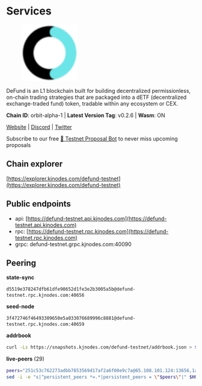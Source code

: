 # Services

<figure><img src="https://raw.githubusercontent.com/kj89/cosmos-images/main/logos/defund.png" width="150" alt=""><figcaption></figcaption></figure>

DeFund is an L1 blockchain built for building decentralized permissionless,  on-chain trading strategies that are packaged into a dETF (decentralized  exchange-traded fund) token, tradable within any ecosystem or CEX.

**Chain ID**: orbit-alpha-1 | **Latest Version Tag**: v0.2.6 | **Wasm**: ON

[Website](https://www.defund.app) | [Discord](https://discord.gg/FV26pRPZ3P) | [Twitter](https://twitter.com/defund_finance)



Subscribe to our free [🤖 Testnet Proposal Bot](https://t.me/kjnodes_testnet_proposal_bot) to never miss upcoming proposals


## Chain explorer
[https://explorer.kjnodes.com/defund-testnet](https://explorer.kjnodes.com/defund-testnet)

## Public endpoints

* api: [https://defund-testnet.api.kjnodes.com](https://defund-testnet.api.kjnodes.com)
* rpc: [https://defund-testnet.rpc.kjnodes.com](https://defund-testnet.rpc.kjnodes.com)
* grpc: defund-testnet.grpc.kjnodes.com:40090

## Peering

**state-sync**

```text
d5519e378247dfb61dfe90652d1fe3e2b3005a5b@defund-testnet.rpc.kjnodes.com:40656
```

**seed-node**

```text
3f472746f46493309650e5a033076689996c8881@defund-testnet.rpc.kjnodes.com:40659
```

**addrbook**
```bash
curl -Ls https://snapshots.kjnodes.com/defund-testnet/addrbook.json > $HOME/.defund/config/addrbook.json
```

**live-peers** (29)
```bash
peers="251c53c762273adbb7853569d17af2a6f00e9c7a@65.108.101.124:13656,1a4f0f016ffc8f6814835dc20f5bb7050b2eac90@38.242.239.25:26656,a73bd40070102d04a89de86e7b3fe1c7fbcc394d@89.163.209.3:40656,13b2cd52bb5d82993ca872b9152ec7d70a811714@136.243.136.241:21656,dd82f0b844645b2047fa1b5a54f7fe575e80a134@188.34.167.232:26656,afdbe2fb845ff591d32f83e4a28b49c59cd9111c@65.109.117.121:13656,2674582e77f339ac5bcb9c048f9b1457df27fc57@65.108.150.197:40656,beb10b655c17c4dd306c5afe51b5bcb81ff46e9c@195.128.158.119:26656,2931b7010fbbef00c06fd200e26989d903c1a249@89.163.155.252:27656,183059b7a637f856a500d5062a809a29de2812fc@161.97.78.40:26656,2151e36f7696b39147f995c5171805c4eae0788a@194.87.113.40:26656,e1b25355c160820148744c91d7ec79fea69b18bf@185.144.99.73:26656,4be5080f72bb03ecd6453f427b80d9f211fad9e3@194.146.13.187:26656,51c8bb36bfd184bdd5a8ee67431a0298218de946@162.19.237.229:26656,34b72721aa503574a0709b1859fb1da2aa12ce70@88.99.3.158:11256,4b740c782cc4e6561de519fffb23499f0541e84d@89.116.29.202:18656,4739d4708a7ca86c086a1af6a1ff432e6f5947b8@38.242.239.193:29656,5a93bbc7e9dc368ccadd2627b35364e0bf06035e@31.187.74.29:26656,d5519e378247dfb61dfe90652d1fe3e2b3005a5b@65.109.68.190:40656,e3c348467a8c88c0f65e2ca8a71875d2a384b8b4@185.16.39.19:60656,18921a27facf3760d59147e4ae176b1bdf226346@195.201.237.172:18656,083d01165dd48373b212b25a7d7a811655ce1074@95.111.243.155:26656,48920dc679562d2f116f0b89ac77796377cfb130@194.146.13.254:26656,9c9d6b57948fae5cf1c690f3b339ad1200ce0dd2@91.201.112.91:40656,fee92379b94d5bd81c7af58b6161bce2f10870fe@158.220.104.193:26656,91bbf1434b741862e406ab87c014fdff3cc96109@77.232.40.71:26656,d8652a72fa5b61ad82fea2ca3be8b710b56ba88a@38.242.199.69:26656,fb95f32da1b85cb4c1fa04c2e75b045352a5507f@5.104.108.71:26656,26bdbcbfa286f443c842ed241d35fa09065d586b@161.97.128.243:34656"
sed -i -e "s|^persistent_peers *=.*|persistent_peers = \"$peers\"|" $HOME/.defund/config/config.toml
```
